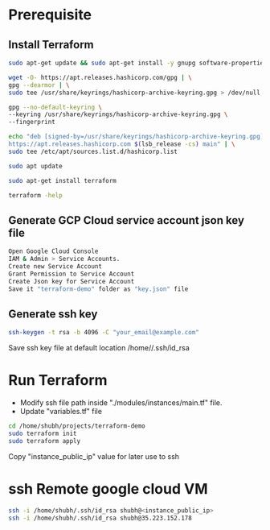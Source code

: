 # Prerequisite

## Install Terraform
```bash
sudo apt-get update && sudo apt-get install -y gnupg software-properties-common

wget -O- https://apt.releases.hashicorp.com/gpg | \
gpg --dearmor | \
sudo tee /usr/share/keyrings/hashicorp-archive-keyring.gpg > /dev/null

gpg --no-default-keyring \
--keyring /usr/share/keyrings/hashicorp-archive-keyring.gpg \
--fingerprint

echo "deb [signed-by=/usr/share/keyrings/hashicorp-archive-keyring.gpg] \
https://apt.releases.hashicorp.com $(lsb_release -cs) main" | \
sudo tee /etc/apt/sources.list.d/hashicorp.list

sudo apt update

sudo apt-get install terraform

terraform -help

```

## Generate GCP Cloud service account json key file
```bash
Open Google Cloud Console
IAM & Admin > Service Accounts.
Create new Service Account
Grant Permission to Service Account 
Create Json key for Service Account
Save it "terraform-demo" folder as "key.json" file
```

## Generate ssh key
```bash
ssh-keygen -t rsa -b 4096 -C "your_email@example.com"
```
Save ssh key file at default location /home/<username>/.ssh/id_rsa


# Run Terraform 
- Modify ssh file path inside "./modules/instances/main.tf" file.
- Update "variables.tf" file

```bash
cd /home/shubh/projects/terraform-demo
sudo terraform init
sudo terraform apply
```
Copy "instance_public_ip" value for later use to ssh

# ssh Remote google cloud VM 

```bash
ssh -i /home/shubh/.ssh/id_rsa shubh@<instance_public_ip>
ssh -i /home/shubh/.ssh/id_rsa shubh@35.223.152.178
```

